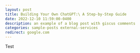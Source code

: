 ```yaml
---
layout: post
title: Building Your Own ChatGPT:\ A Step-by-Step Guide 
date: 2022-12-10 11:59:00-0400
description: an example of a blog post with giscus comments
categories: sample-posts external-services
redirect: google.com
---
```


Test